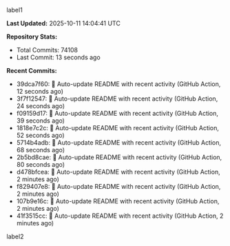 
label1 
<!-- ACTIVITY_START -->
**Last Updated:** 2025-10-11 14:04:41 UTC

**Repository Stats:**
- Total Commits: 74108
- Last Commit: 13 seconds ago

**Recent Commits:**
- 39dca7f60: 🤖 Auto-update README with recent activity (GitHub Action, 12 seconds ago)
- 3f7f12547: 🤖 Auto-update README with recent activity (GitHub Action, 24 seconds ago)
- f09159d17: 🤖 Auto-update README with recent activity (GitHub Action, 39 seconds ago)
- 1818e7c2c: 🤖 Auto-update README with recent activity (GitHub Action, 52 seconds ago)
- 5714b4adb: 🤖 Auto-update README with recent activity (GitHub Action, 68 seconds ago)
- 2b5bd8cae: 🤖 Auto-update README with recent activity (GitHub Action, 80 seconds ago)
- d478bfcea: 🤖 Auto-update README with recent activity (GitHub Action, 2 minutes ago)
- f829407e8: 🤖 Auto-update README with recent activity (GitHub Action, 2 minutes ago)
- 107b9e16c: 🤖 Auto-update README with recent activity (GitHub Action, 2 minutes ago)
- 41f3515cc: 🤖 Auto-update README with recent activity (GitHub Action, 2 minutes ago)
<!-- ACTIVITY_END -->

label2
